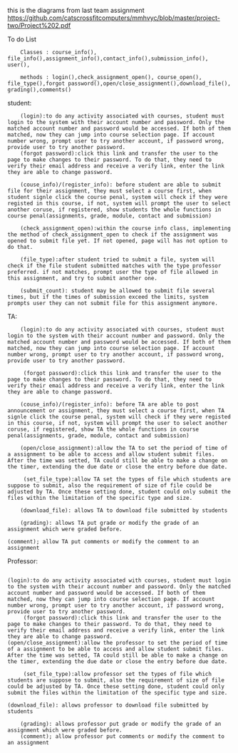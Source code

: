 this is the diagrams from last team assignment https://github.com/catscrossfitcomputers/mmhvyc/blob/master/project-two/Project%202.pdf

To do List

        Classes : course_info(), file_info(),assignment_info(),contact_info(),submission_info(), user(),

        methods : login(),check_assignment_open(), course_open(), file_type(),forgot password(),open/close_assignment(),download_file(), grading(),comments()

student:

        (login):to do any activity associated with courses, student must login to the system with their account number and password. Only the matched account number and password would be accessed. If both of them matched, now they can jump into course selection page. If account number wrong, prompt user to try another account, if password wrong, provide user to try another password.
        (forgot password):click this link and transfer the user to the page to make changes to their password. To do that, they need to verify their email address and receive a verify link, enter the link they are able to change password.

        (couse_info)/(register_info): before student are able to submit file for their assignment, they must select a course first, when student signle click the course penal, system will check if they were registed in this course, if not, system will prompt the user to select another coruse, if registered, show students the whole functions in course penal(assignments, grade, module, contact and submission)

        (check_assignment_open):within the course info class, implementing the method of check_assignment_open to check if the assignment was opened to submit file yet. If not opened, page will has not option to do that.

        (file_type):after student tried to submit a file, system will check if the file student submitted matches with the type professor preferred. if not matches, prompt user the type of file allowed in this assignment, and try to submit another one.

        (submit_count): student may be allowed to submit file several times, but if the times of submission exceed the limits, system prompts user they can not submit file for this assignment anymore.


TA:

        (login):to do any activity associated with courses, student must login to the system with their account number and password. Only the matched account number and password would be accessed. If both of them matched, now they can jump into course selection page. If account number wrong, prompt user to try another account, if password wrong, provide user to try another password.

         (forgot password):click this link and transfer the user to the page to make changes to their password. To do that, they need to verify their email address and receive a verify link, enter the link they are able to change password.

        (couse_info)/(register_info): before TA are able to post announcement or assignment, they must select a course first, when TA signle click the course penal, system will check if they were registed in this course, if not, system will prompt the user to select another coruse, if registered, show TA the whole functions in course penal(assignments, grade, module, contact and submission)

        (open/close_assignment):allow the TA to set the period of time of a assignment to be able to access and allow student submit files. After the time was setted, TA could still be able to make a change on the timer, extending the due date or close the entry before due date.
        
         (set_file_type):allow TA set the types of file which students are suppose to submit, also the requirement of size of file could be adjusted by TA. Once these setting done, student could only submit the files within the limitation of the specific type and size.

        (download_file): allows TA to download file submitted by students

        (grading): allows TA put grade or modify the grade of an assignment which were graded before.
                                                                                                                                                             (comment); allow TA put comments or modify the comment to an assignment

Professor:

                                                                                                                                                   (login):to do any activity associated with courses, student must login to the system with their account number and password. Only the matched account number and password would be accessed. If both of them matched, now they can jump into course selection page. If account number wrong, prompt user to try another account, if password wrong, provide user to try another password.                                                              
         (forgot password):click this link and transfer the user to the page to make changes to their password. To do that, they need to verify their email address and receive a verify link, enter the link they are able to change password.                                                                                                                                                                                     (open/close_assignment):allow the professor to set the period of time of a assignment to be able to access and allow student submit files. After the time was setted, TA could still be able to make a change on the timer, extending the due date or close the entry before due date.    
         
         (set_file_type):allow professor set the types of file which students are suppose to submit, also the requirement of size of file could be adjusted by TA. Once these setting done, student could only submit the files within the limitation of the specific type and size.
                                                                                                                                                 (download_file): allows professor to download file submitted by students

        (grading): allows professor put grade or modify the grade of an assignment which were graded before.                                         
        (comment); allow professor put comments or modify the comment to an assignment
